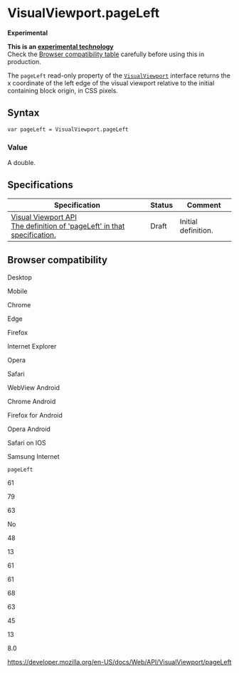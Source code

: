 VisualViewport.pageLeft
=======================

**Experimental**

**This is an [experimental technology](https://developer.mozilla.org/en-US/docs/MDN/Guidelines/Conventions_definitions#experimental)**  
Check the [Browser compatibility table](#browser_compatibility) carefully before using this in production.

The `pageLeft` read-only property of the [`VisualViewport`](../visualviewport) interface returns the x coordinate of the left edge of the visual viewport relative to the initial containing block origin, in CSS pixels.

Syntax
------

    var pageLeft = VisualViewport.pageLeft

### Value

A double.

Specifications
--------------

<table><thead><tr class="header"><th>Specification</th><th>Status</th><th>Comment</th></tr></thead><tbody><tr class="odd"><td><a href="https://wicg.github.io/visual-viewport/#dom-visualviewport-pageleft">Visual Viewport API<br />
<span class="small">The definition of 'pageLeft' in that specification.</span></a></td><td><span class="spec-draft">Draft</span></td><td>Initial definition.</td></tr></tbody></table>

Browser compatibility
---------------------

Desktop

Mobile

Chrome

Edge

Firefox

Internet Explorer

Opera

Safari

WebView Android

Chrome Android

Firefox for Android

Opera Android

Safari on IOS

Samsung Internet

`pageLeft`

61

79

63

No

48

13

61

61

68

63

45

13

8.0

<a href="https://developer.mozilla.org/en-US/docs/Web/API/VisualViewport/pageLeft" class="_attribution-link">https://developer.mozilla.org/en-US/docs/Web/API/VisualViewport/pageLeft</a>
